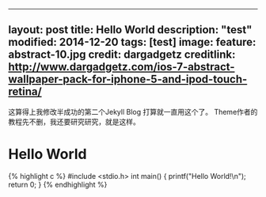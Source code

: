 ---
layout: post
title: Hello World
description: "test"
modified: 2014-12-20
tags: [test]
image:
  feature: abstract-10.jpg
  credit: dargadgetz
  creditlink: http://www.dargadgetz.com/ios-7-abstract-wallpaper-pack-for-iphone-5-and-ipod-touch-retina/
 ---
 这算得上我修改半成功的第二个Jekyll Blog
 打算就一直用这个了。
 Theme作者的教程先不删，我还要研究研究，就是这样。

 # Hello World
{% highlight c %}
 #include <stdio.h>
 int main()
 {
	printf("Hello World!\n"); 
	return 0;
 }
{% endhighlight %}

